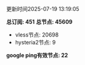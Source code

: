 更新时间2025-07-19 13:19:05

**总订阅: 451**
**总节点: 45609**
- vless节点: 20698
- hysteria2节点: 9

**google ping有效节点: 22**
